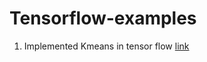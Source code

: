 # Tensorflow-examples
1.  Implemented Kmeans in tensor flow <a href="https://github.com/amraw/Tensorflow-examples/blob/master/Simple%20Models/kmeans.py"> link </a>
